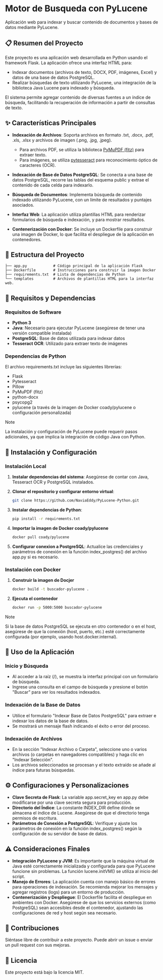 # Motor de Busqueda con PyLucene

Aplicación web para indexar y buscar contenido de documentos y bases de datos mediante PyLucene.

## 📋 Resumen del Proyecto

Este proyecto es una aplicación web desarrollada en Python usando el framework Flask. La aplicación ofrece una interfaz HTML para:

- Indexar documentos (archivos de texto, DOCX, PDF, imágenes, Excel) y datos de una base de datos PostgreSQL.
- Realizar búsquedas de texto utilizando PyLucene, una integración de la biblioteca Java Lucene para indexado y búsqueda.

El sistema permite agregar contenido de diversas fuentes a un índice de búsqueda, facilitando la recuperación de información a partir de consultas de texto.

## ✨ Características Principales

- **Indexación de Archivos**: Soporta archivos en formato .txt, .docx, .pdf, .xls, .xlsx y archivos de imagen (.png, .jpg, .jpeg).
  - Para archivos PDF, se utiliza la biblioteca [PyMuPDF (fitz)](https://pymupdf.readthedocs.io/) para extraer texto.
  - Para imágenes, se utiliza [pytesseract](https://pypi.org/project/pytesseract/) para reconocimiento óptico de caracteres (OCR).

- **Indexación de Base de Datos PostgreSQL**: Se conecta a una base de datos PostgreSQL, recorre las tablas del esquema public y extrae el contenido de cada celda para indexarlo.

- **Búsqueda de Documentos**: Implementa búsqueda de contenido indexado utilizando PyLucene, con un límite de resultados y puntajes asociados.

- **Interfaz Web**: La aplicación utiliza plantillas HTML para renderizar formularios de búsqueda e indexación, y para mostrar resultados.

- **Contenerización con Docker**: Se incluye un Dockerfile para construir una imagen de Docker, lo que facilita el despliegue de la aplicación en contenedores.

## 📁 Estructura del Proyecto
```plaintext
├── app.py            # Código principal de la aplicación Flask
├── Dockerfile        # Instrucciones para construir la imagen Docker
├── requirements.txt  # Lista de dependencias de Python
└── templates         # Archivos de plantillas HTML para la interfaz web.
```
## 🔧 Requisitos y Dependencias

### Requisitos de Software

- **Python 3**
- **Java**: Necesario para ejecutar PyLucene (asegúrese de tener una versión compatible instalada)
- **PostgreSQL**: Base de datos utilizada para indexar datos
- **Tesseract OCR**: Utilizado para extraer texto de imágenes

### Dependencias de Python

El archivo requirements.txt incluye las siguientes librerías:

- Flask
- Pytesseract
- Pillow
- PyMuPDF (fitz)
- python-docx
- psycopg2
- pylucene (a través de la imagen de Docker coady/pylucene o configuración personalizada)

> [!NOTE]
> La instalación y configuración de PyLucene puede requerir pasos adicionales, ya que implica la integración de código Java con Python.

## 🚀 Instalación y Configuración

### Instalación Local

1. **Instalar dependencias del sistema**:
   Asegúrese de contar con Java, Tesseract OCR y PostgreSQL instalados.

2. **Clonar el repositorio y configurar entorno virtual**:
   ```bash
   git clone https://github.com/NaviaEddy/PyLucene-Python.git
3. **Instalar dependencias de Python**:
   ```bash
   pip install -r requirements.txt
4. **Importar la imagen de Docker coady/pylucene**
   ```bash
   docker pull coady/pylucene
5. **Configurar conexion a PostgreSQL**: Actualice las credenciales y parámetros de conexión en la función index_postgres() del archivo app.py si es necesario.
   
### Instalación con Docker

1. **Construir la imagen de Docjer**
    ```bash
    docker build -t buscador-pylucene .
3. **Ejecuta el contenedor**
    ```bash
    docker run -p 5000:5000 buscador-pylucene

> [!NOTE]
> Si la base de datos PostgreSQL se ejecuta en otro contenedor o en el host, asegúrese de que la conexión (host, puerto, etc.) esté correctamente configurada (por ejemplo, usando host.docker.internal).

## 📝 Uso de la Aplicación
### Inicio y Búsqueda
  - Al acceder a la raíz (/), se muestra la interfaz principal con un formulario de búsqueda.
  - Ingrese una consulta en el campo de búsqueda y presione el botón "Buscar" para ver los resultados indexados.
    
### Indexación de la Base de Datos
  - Utilice el formulario "Indexar Base de Datos PostgreSQL" para extraer e indexar los datos de la base de datos.
  - Se mostrará un mensaje flash indicando el éxito o error del proceso.
    
### Indexación de Archivos
  - En la sección "Indexar Archivo o Carpeta", seleccione uno o varios archivos (o carpetas en navegadores compatibles) y haga clic en "Indexar Selección".
  - Los archivos seleccionados se procesan y el texto extraído se añade al índice para futuras búsquedas.

## ⚙️ Configuraciones y Personalizaciones
  - **Clave Secreta de Flask**: La variable app.secret_key en app.py debe modificarse por una clave secreta segura para producción.
  - **Directorio del Índice**: La constante INDEX_DIR define dónde se almacena el índice de Lucene. Asegúrese de que el directorio tenga permisos de escritura.
  - **Parámetros de Conexión a PostgreSQL**: Verifique y ajuste los parámetros de conexión en la función index_postgres() según la configuración de su servidor de base de datos.

## ⚠️ Consideraciones Finales
  - **Integración PyLucene y JVM**: Es importante que la máquina virtual de Java esté correctamente inicializada y configurada para que PyLucene funcione sin problemas. La función lucene.initVM() se utiliza al     inicio del script.
  - **Manejo de Errores**: La aplicación cuenta con manejo básico de errores para operaciones de indexación. Se recomienda mejorar los mensajes y agregar registros (logs) para un entorno de producción.
  - **Contenerización y Despliegue**: El Dockerfile facilita el despliegue en ambientes con Docker. Asegúrese de que los servicios externos (como PostgreSQL) sean accesibles desde el contenedor, ajustando las   configuraciones de red y host según sea necesario.

## 👥 Contribuciones
Siéntase libre de contribuir a este proyecto. Puede abrir un issue o enviar un pull request con sus mejoras.

## 📄 Licencia
Este proyecto está bajo la licencia MIT.
